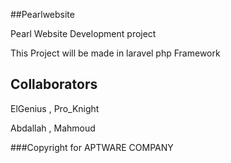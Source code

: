 ##Pearlwebsite


Pearl Website Development project

This Project will be made in laravel php Framework

## Collaborators

ElGenius , Pro_Knight

Abdallah , Mahmoud

###Copyright for APTWARE COMPANY

